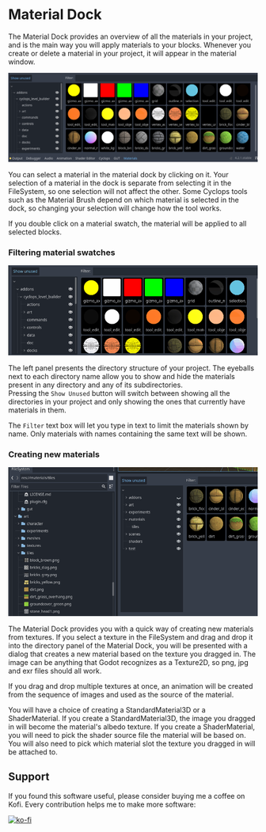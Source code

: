 # Material Dock

The Material Dock provides an overview of all the materials in your project, and is the main way you will apply materials to your blocks.  Whenever you create or delete a material in your project, it will appear in the material window.

![Material Dock Overview](dock_material_overview.png)

You can select a material in the material dock by clicking on it.  Your selection of a material in the dock is separate from selecting it in the FileSystem, so one selection will not affect the other.  Some Cyclops tools such as the Material Brush depend on which material is selected in the dock, so changing your selection will change how the tool works.

If you double click on a material swatch, the material will be applied to all selected blocks.


### Filtering material swatches

![Filtering materials](dock_materials_filtering.gif)

The left panel presents the directory structure of your project.  The eyeballs next to each directory name allow you to show and hide the materials present in any directory and any of its subdirectories.  
Pressing the `Show Unused` button will switch between showing all the directories in your project and only showing the ones that currently have materials in them.

The `Filter` text box will let you type in text to limit the materials shown by name.  Only materials with names containing the same text will be shown.

### Creating new materials

![Dragging materials into Material dock](dock_materials_dnd_new_material.gif)

The Material Dock provides you with a quick way of creating new materials from textures.  If you select a texture in the FileSystem and drag and drop it into the directory panel of the Material Dock, you will be presented with a dialog that creates a new material based on the texture you dragged in.  The image can be anything that Godot recognizes as a Texture2D, so png, jpg and exr files should all work.

If you drag and drop multiple textures at once, an animation will be created from the sequence of images and used as the source of the material.

You will have a choice of creating a StandardMaterial3D or a ShaderMaterial.  If you create a StandardMaterial3D, the image you dragged in will become the material's albedo texture.  If you create a ShaderMaterial, you will need to pick the shader source file the material will be based on.  You will also need to pick which material slot the texture you dragged in will be attached to.



## Support

If you found this software useful, please consider buying me a coffee on Kofi.  Every contribution helps me to make more software:

[![ko-fi](https://ko-fi.com/img/githubbutton_sm.svg)](https://ko-fi.com/Y8Y43J6OB)
